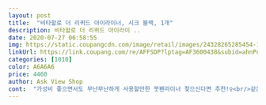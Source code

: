 ```yaml
---
layout: post 
title:  "비타할로 더 리퀴드 아이라이너, 시크 블랙, 1개" 
description: 비타할로 더 리퀴드 아이라이 ..
date: 2020-07-27 06:58:55 
img: https://static.coupangcdn.com/image/retail/images/24328265285454-1f699107-205d-44e5-9039-2dcb83187aa6.jpg 
linkUrl: https://link.coupang.com/re/AFFSDP?lptag=AF3600438&subid=ahnPublicAsk&pageKey=1654334781&itemId=2818478856&vendorItemId=70807975270&traceid=V0-113-9d311733ba377093 
categories: [1010] 
color: A6A6A6 
price: 4460 
author: Ask View Shop 
cont:  "가성비 좋으면서도 무난무난하게 사용할만한 붓펜라이너 찾으신다면 추천!‍♀️<br/>같은 브라운계열이지만 비타할로 라이너 색상이 좀더 짙고 선명해서 좋았어요!!<br/>그러면에서 아주 기특한 제품인거 같아요.<br/><br/>그중에서도 정말 저렴한 가격임에도 불구하고 빠르게 마르고 그냥 손으로는 잘 지워지지 않는데<br/>날렵한 눈꼬리를 그리기 위해 꼭 필요한 붓펜 타입의 리퀴드 아이라이너 입니다.<br/><br/>다른 것 보다 바르고 30초도 안되서 금방 마르고<br/>단점은 아직 못찾았어용<br/>리퀴드 붓펜 타입 아이라이너를 저는 선호를 하는데요.<br/><br/>무난무난 다른 붓펜라이너랑 비슷합니다<br/>물에는 정말 빠르게 클렌징되는 비타할로 제품을 써보고 정말 깜짝 놀랬답니다.<br/><br/>붓모의 단단함이나 번짐 지워짐 요런건 거의 비슷한것같아요 ㅎㅎ<br/>붓펜 라이너라고 하면 보통 엄청 강한 발색에 진해서 부담스러운 느낌이 있었는데 이 제품은 자연스러운 발색이면서도 아주 연하지 않고 조절이 가능해서 좋았어요!<br/>붓펜 부분이 섬세하게 그릴 수 있게 탄탄한 느낌<br/>비타할로 리퀴드 아이라이너는 색상이 선명하고 붓이 날렵해서 정교하게 라인 그리기 참 좋은것같아요!<br/>빨리 마름<br/>사실 깎아쓰는 아이라이너는 좀 귀찮고 또 오토라이너는 잘 부러지고 해서<br/>사진은 순서대로 비타할로 딥브라운, 삐아 샤픈브라운, 삐아 초코브라운입니다!<br/>색상<br/>색상 자연스러움<br/>색이 넘 짙으면 둥둥 뜨는 느낌이 나서 브라운계열 아이라이너만 사용하는데<br/>색이 짙고 선명한편인데도 뜨는 느낌 없구 자연스러워서 좋았아요!<br/>손으로 비벼도 번지지않아서 매우 만족<br/>아이라이너는 번지지 않는것도 중요하지만 클렌징도 매우 중요하거든요.<br/><br/>워터프루프<br/>잘 마르고 번짐이 없어서 초보자도 쉽게 그릴수 있을것같아요!<br/>장점<br/>정말 품질이 좋은거 같아요!!!<br/>탄력있는 붓이 눈꼬리를 원하는 만큼의 두께로 그릴수 있어요.<br/><br/>패키지<br/>평소에 사용하던 삐아 아이라이너랑 비교해봤을땐,<br/>" 
---
```

